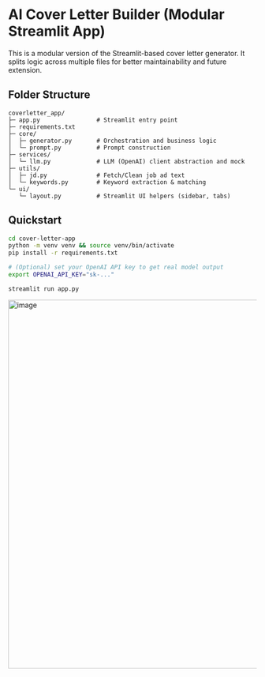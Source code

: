 
# AI Cover Letter Builder (Modular Streamlit App)

This is a modular version of the Streamlit-based cover letter generator.
It splits logic across multiple files for better maintainability and future extension.

## Folder Structure
```
coverletter_app/
├─ app.py                # Streamlit entry point
├─ requirements.txt
├─ core/
│  ├─ generator.py       # Orchestration and business logic
│  └─ prompt.py          # Prompt construction
├─ services/
│  └─ llm.py             # LLM (OpenAI) client abstraction and mock
├─ utils/
│  ├─ jd.py              # Fetch/Clean job ad text
│  └─ keywords.py        # Keyword extraction & matching
└─ ui/
   └─ layout.py          # Streamlit UI helpers (sidebar, tabs)
```

## Quickstart
```bash
cd cover-letter-app
python -m venv venv && source venv/bin/activate      
pip install -r requirements.txt

# (Optional) set your OpenAI API key to get real model output
export OPENAI_API_KEY="sk-..."                      

streamlit run app.py
```
<img width="1502" height="747" alt="image" src="https://github.com/user-attachments/assets/f59962b8-a3aa-4f7b-a7cc-130d9927af84" />

